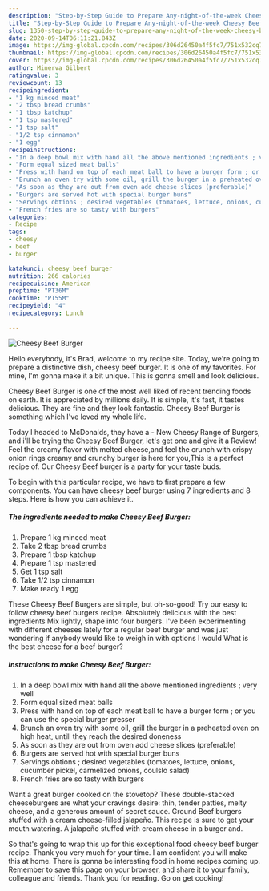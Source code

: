 ```yaml
---
description: "Step-by-Step Guide to Prepare Any-night-of-the-week Cheesy Beef Burger"
title: "Step-by-Step Guide to Prepare Any-night-of-the-week Cheesy Beef Burger"
slug: 1350-step-by-step-guide-to-prepare-any-night-of-the-week-cheesy-beef-burger
date: 2020-09-14T06:11:21.843Z
image: https://img-global.cpcdn.com/recipes/306d26450a4f5fc7/751x532cq70/cheesy-beef-burger-recipe-main-photo.jpg
thumbnail: https://img-global.cpcdn.com/recipes/306d26450a4f5fc7/751x532cq70/cheesy-beef-burger-recipe-main-photo.jpg
cover: https://img-global.cpcdn.com/recipes/306d26450a4f5fc7/751x532cq70/cheesy-beef-burger-recipe-main-photo.jpg
author: Minerva Gilbert
ratingvalue: 3
reviewcount: 13
recipeingredient:
- "1 kg minced meat"
- "2 tbsp bread crumbs"
- "1 tbsp katchup"
- "1 tsp mastered"
- "1 tsp salt"
- "1/2 tsp cinnamon"
- "1 egg"
recipeinstructions:
- "In a deep bowl mix with hand all the above mentioned ingredients ; very well"
- "Form equal sized meat balls"
- "Press with hand on top of each meat ball to have a burger form ; or you can use the special burger presser"
- "Brunch an oven try with some oil, grill the burger in a preheated oven on high heat, untill they reach the desired doneness"
- "As soon as they are out from oven add cheese slices (preferable)"
- "Burgers are served hot with special burger buns"
- "Servings obtions ; desired vegetables (tomatoes, lettuce, onions, cucumber pickel, carmelized onions, coulslo salad)"
- "French fries are so tasty with burgers"
categories:
- Recipe
tags:
- cheesy
- beef
- burger

katakunci: cheesy beef burger 
nutrition: 266 calories
recipecuisine: American
preptime: "PT36M"
cooktime: "PT55M"
recipeyield: "4"
recipecategory: Lunch

---
```



![Cheesy Beef Burger](https://img-global.cpcdn.com/recipes/306d26450a4f5fc7/751x532cq70/cheesy-beef-burger-recipe-main-photo.jpg)

Hello everybody, it's Brad, welcome to my recipe site. Today, we're going to prepare a distinctive dish, cheesy beef burger. It is one of my favorites. For mine, I'm gonna make it a bit unique. This is gonna smell and look delicious.

Cheesy Beef Burger is one of the most well liked of recent trending foods on earth. It is appreciated by millions daily. It is simple, it's fast, it tastes delicious. They are fine and they look fantastic. Cheesy Beef Burger is something which I've loved my whole life.

Today I headed to McDonalds, they have a - New Cheesy Range of Burgers, and i&#39;ll be trying the Cheesy Beef Burger, let&#39;s get one and give it a Review! Feel the creamy flavor with melted cheese,and feel the crunch with crispy onion rings creamy and crunchy burger is here for you,This is a perfect recipe of. Our Cheesy Beef burger is a party for your taste buds.


To begin with this particular recipe, we have to first prepare a few components. You can have cheesy beef burger using 7 ingredients and 8 steps. Here is how you can achieve it.

<!--inarticleads1-->

##### The ingredients needed to make Cheesy Beef Burger:

1. Prepare 1 kg minced meat
1. Take 2 tbsp bread crumbs
1. Prepare 1 tbsp katchup
1. Prepare 1 tsp mastered
1. Get 1 tsp salt
1. Take 1/2 tsp cinnamon
1. Make ready 1 egg


These Cheesy Beef Burgers are simple, but oh-so-good! Try our easy to follow cheesy beef burgers recipe. Absolutely delicious with the best ingredients Mix lightly, shape into four burgers. I&#39;ve been experimenting with different cheeses lately for a regular beef burger and was just wondering if anybody would like to weigh in with options I would What is the best cheese for a beef burger? 

<!--inarticleads2-->

##### Instructions to make Cheesy Beef Burger:

1. In a deep bowl mix with hand all the above mentioned ingredients ; very well
1. Form equal sized meat balls
1. Press with hand on top of each meat ball to have a burger form ; or you can use the special burger presser
1. Brunch an oven try with some oil, grill the burger in a preheated oven on high heat, untill they reach the desired doneness
1. As soon as they are out from oven add cheese slices (preferable)
1. Burgers are served hot with special burger buns
1. Servings obtions ; desired vegetables (tomatoes, lettuce, onions, cucumber pickel, carmelized onions, coulslo salad)
1. French fries are so tasty with burgers


Want a great burger cooked on the stovetop? These double-stacked cheeseburgers are what your cravings desire: thin, tender patties, melty cheese, and a generous amount of secret sauce. Ground Beef burgers stuffed with a cream cheese-filled jalapeño. This recipe is sure to get your mouth watering. A jalapeño stuffed with cream cheese in a burger and. 

So that's going to wrap this up for this exceptional food cheesy beef burger recipe. Thank you very much for your time. I am confident you will make this at home. There is gonna be interesting food in home recipes coming up. Remember to save this page on your browser, and share it to your family, colleague and friends. Thank you for reading. Go on get cooking!
